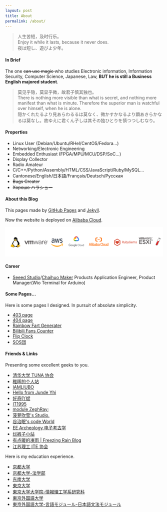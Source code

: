 ```yaml
---
layout: post
title: About
permalink: /about/
---
```


<div class="me">
    <blockquote>
    <p>
    人生苦短，及时行乐。<br>
    Enjoy it while it lasts, because it never does.<br>
    夜は短し、遊びよ少年。<br>
    </p>
    </blockquote>
    <h4>In Brief</h4>
    <p>
        The one <s> can use magic </s> who studies Electronic information, Information Security, Computer Science, Japanese, Law, 
        <strong>BUT he is still a Business English majored student</strong>.
    </p>
    <blockquote>
    <p>
    莫见乎隐，莫显乎微，故君子慎其独也。<br>
    There is nothing more visible than what is secret, and nothing more manifest than what is minute. Therefore the superior man is watchful over himself, when he is alone.<br>
    隠かくれたるより見あらわるるは莫なく、微かすかなるより顕あきらかなるは莫なし。故ゆえに君くん子しは其その独ひとりを慎つつしむなり。<br>
    </p>
    </blockquote>
    <h4>Properties</h4>
    <ul>
        <li>Linux User (Debian/Ubuntu/RHel/CentOS/Fedora...)</li>
        <li>Networking/Electronic Engineering</li>
        <li>Embedded Enthusiast (FPGA/MPU/MCU/DSP/SoC...)</li>
        <li>Display Collector</li>
        <li>Radio Amateur</li>
        <li>C/C++/Python/Assembly/HTML/CSS/JavaScript/Ruby/MySQL...</li>
        <li>Cantonese/English/日本語/Français/Deutsch/Русская</li>
        <li><s> Bugs Creater </s></li>
        <li><s> Хорошо ハラショー </s></li>
    </ul>
    <h4>About this Blog</h4>
    <p>This pages made by <a href="https://pages.github.com/">GitHub Pages</a> and <a href="http://jekyll.com.cn/">Jekyll</a>. </p>
    <p>Now the website is deployed on <a href="https://www.aliyun.com/">Alibaba Cloud</a>.</p>
    <img src="/assets/images/atb.png"/>
    <h4>Career</h4>
    <ul>
        <li><a href="https://www.seeed.cc/">Seeed Studio</a>/<a href="https://www.chaihuo.org/">Chaihuo Maker</a> Products Application Engineer, Product Manager(Wio Terminal for Arduino)</li>
    </ul>
    <h4>Some Pages...</h4>
    <p>
        Here is some pages I designed. In pursuit of absolute simplicity.
    </p>
    <ul>
        <li><a href="https://icing.fun/post/">403 page</a></li>
        <li><a href="https://icing.fun/500.html">404 page</a></li>
        <li><a href="https://icingtomato.gitee.io/chp/index.html">Rainbow Fart Generater</a></li>
        <li><a href="http://icingtomato.gitee.io/simple-tool-pages/bilibili-fans/#15261940">Bilibili Fans Counter</a></li>
        <li><a href="http://icingtomato.gitee.io/simple-tool-pages/flip-clock/">Flip Clock</a></li>
        <li><a href="http://icingtomato.gitee.io/sosdan/index.html">SOS団</a></li>
    </ul>
    <h4>Friends & Links</h4>
    <p>
        Presenting some excellent geeks to you.
    </p>
    <ul>
        <li><a href="https://tuna.moe/">清华大学 TUNA 协会</a></li>
        <li><a href="http://www.pengzhihui.xyz/">稚晖的个人站</a></li>
        <li><a href="https://blogs.oopswow.com/">IAMLIUBO</a></li>
        <li><a href="https://www.yhi.moe/">Hello from Junde Yhi</a></li>
        <li><a href="http://www.haoqiabin.cn/">好奇吖斌</a></li>
        <li><a href="http://www.it1995.cn/">IT1995</a></li>
        <li><a href="https://zephray.me/">module ZephRay;</a></li>
        <li><a href="https://boluochuixue.top/">菠萝吹雪's Studio.</a></li>
        <li><a href="http://www.guzhimian.fun/">谷治眠's code World</a></li>
        <li><a href="http://7400.me/">EE Archeology 电子考古学</a></li>
        <li><a href="https://blog.lkzstudio.com/">烂裤子小站</a></li>
        <li><a href="http://150.158.159.239/">有点暖的凍雨 | Freezing Rain Blog</a></li>
        <li><a href="https://jsutite.github.io/">江苏理工 ITE 协会</a></li>
    </ul>
    <p>
        Here is my education experience.
    </p>
    <ul>
        <li><a href="https://www.kyoto-u.ac.jp/ja">京都大学</a></li>
        <li><a href="https://law.kyoto-u.ac.jp/undergraduate/">京都大学-法学部</a></li>
        <li><a href="https://www.seu.edu.cn/">东南大学</a></li>
        <li><a href="https://www.u-tokyo.ac.jp/ja/index.html">東京大学</a></li>
        <li><a href="https://www.i.u-tokyo.ac.jp/">東京大学大学院-情報理工学系研究科</a></li>
        <li><a href="http://www.tufs.ac.jp/">東京外国語大学</a></li>
        <li><a href="http://www.coelang.tufs.ac.jp/mt/ja/gmod/">東京外国語大学-言語モジュール-日本語文法モジュール</a></li>
    </ul>
</div>

